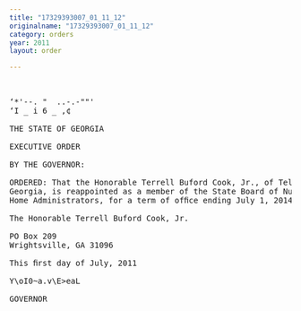 ```yaml
---
title: "17329393007_01_11_12"
originalname: "17329393007_01_11_12"
category: orders
year: 2011
layout: order

---
```

<pre>
 

‘*'--. "  ..-.-""'
‘I _ i 6 _ ,¢

THE STATE OF GEORGIA

EXECUTIVE ORDER

BY THE GOVERNOR:

ORDERED: That the Honorable Terrell Buford Cook, Jr., of Telfair County,
Georgia, is reappointed as a member of the State Board of Nursing
Home Administrators, for a term of ofﬁce ending July 1, 2014.

The Honorable Terrell Buford Cook, Jr.

PO Box 209
Wrightsville, GA 31096

This ﬁrst day of July, 2011

Y\oI0~a.v\E>eaL

GOVERNOR

</pre>
